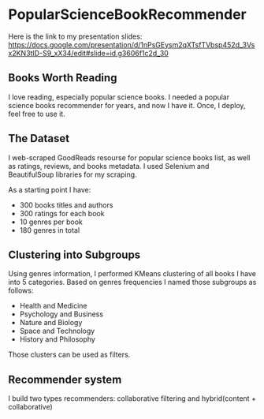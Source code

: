 # PopularScienceBookRecommender

Here is the link to my presentation slides:
https://docs.google.com/presentation/d/1nPsGEysm2qXTsfTVbsp452d_3Vsx2KN3tID-S9_xX34/edit#slide=id.g3606f1c2d_30

## Books Worth Reading

I love reading, especially popular science books. I needed a popular science books recommender for years, and now I have it. Once, I deploy, feel free to use it.

## The Dataset

I web-scraped GoodReads resourse for popular science books list, as well as ratings, reviews, and books metadata. I used Selenium and BeautifulSoup libraries for my scraping.

As a starting point I have:
- 300 books titles and authors
- 300 ratings for each book
- 10 genres per book
- 180 genres in total

## Clustering into Subgroups

Using genres information, I performed KMeans clustering of all books I have into 5 categories. Based on genres frequencies I named those subgroups as follows:

- Health and Medicine
- Psychology and Business
- Nature and Biology
- Space and Technology
- History and Philosophy

Those clusters can be used as filters.

## Recommender system

I build two types recommenders: collaborative filtering and hybrid(content + collaborative)

